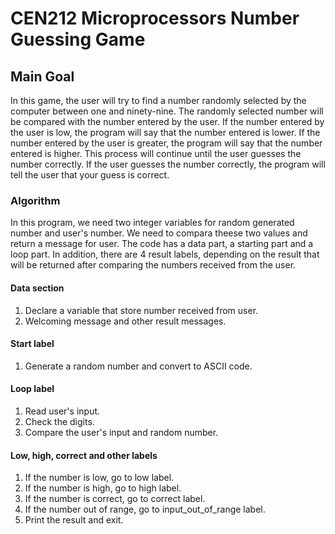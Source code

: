 # CEN212 Microprocessors Number Guessing Game
## Main Goal
In this game, the user will try to find a number randomly selected by the computer between one and ninety-nine. The randomly selected number will be compared with the number entered by the user. If the number entered by the user is low, the program will say that the number entered is lower. If the number entered by the user is greater, the program will say that the number entered is higher. This process will continue until the user guesses the number correctly. If the user guesses the number correctly, the program will tell the user that your guess is correct.

### Algorithm
In this program, we need two integer variables for random generated number and user's number. We need to compara theese two values and return a message for user. The code has a data part, a starting part and a loop part. In addition, there are 4 result labels, depending on the result that will be returned after comparing the numbers received from the user.

#### Data section
1. Declare a variable that store number received from user.
2. Welcoming message and other result messages.

#### Start label
1. Generate a random number and convert to ASCII code.

#### Loop label
1. Read user's input.
2. Check the digits.
3. Compare the user's input and random number.

#### Low, high, correct and other labels
1. If the number is low, go to low label.
2. If the number is high, go to high label.
3. If the number is correct, go to correct label.
4. If the number out of range, go to input_out_of_range label.
5. Print the result and exit.

